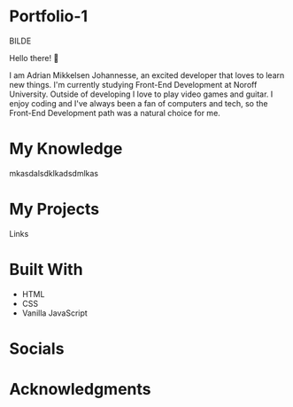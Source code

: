 # Portfolio-1

BILDE

Hello there! :wave:

I am Adrian Mikkelsen Johannesse, an excited developer that loves to learn new things. I'm currently studying Front-End Development at Noroff University. Outside of developing I love to play video games and guitar. I enjoy coding and I've always been a fan of computers and tech, so the Front-End Development path was a natural choice for me.

# My Knowledge

mkasdalsdklkadsdmlkas

# My Projects

Links

# Built With

- HTML
- CSS
- Vanilla JavaScript

# Socials

# Acknowledgments
